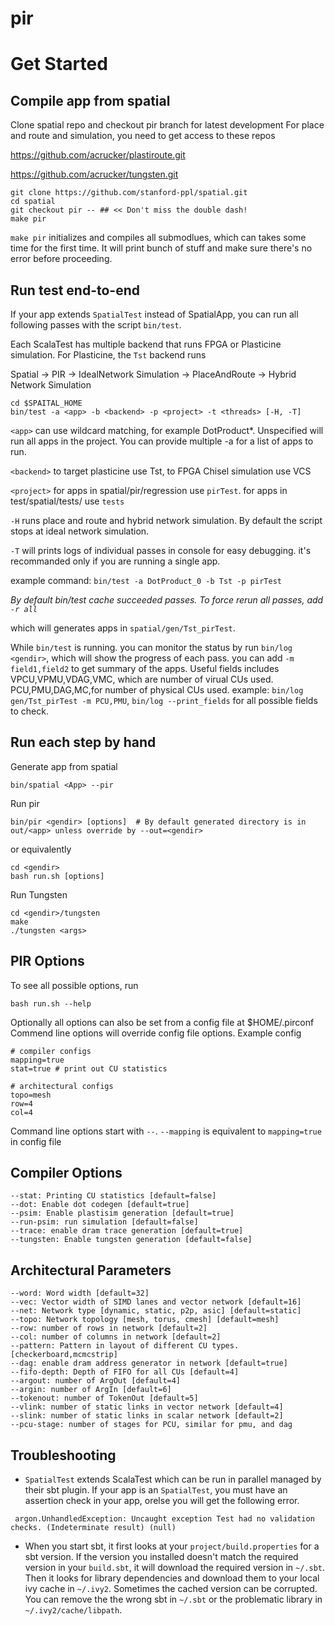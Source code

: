 # pir

# Get Started
## Compile app from spatial
Clone spatial repo and checkout pir branch for latest development
For place and route and simulation, you need to get access to these repos

https://github.com/acrucker/plastiroute.git

https://github.com/acrucker/tungsten.git
```
git clone https://github.com/stanford-ppl/spatial.git
cd spatial
git checkout pir -- ## << Don't miss the double dash!
make pir
```

`make pir` initializes and compiles all submodlues, which can takes some time for the first time. It will print bunch of stuff and make sure there's no error before proceeding. 

## Run test end-to-end
If your app extends `SpatialTest` instead of SpatialApp, you can run all following passes with the script `bin/test`. 

Each ScalaTest has multiple backend that runs FPGA or Plasticine simulation. For Plasticine, the `Tst` backend runs

Spatial -> PIR -> IdealNetwork Simulation -> PlaceAndRoute -> Hybrid Network Simulation 

```
cd $SPAITAL_HOME
bin/test -a <app> -b <backend> -p <project> -t <threads> [-H, -T]
```
`<app>` can use wildcard matching, for example DotProduct*. Unspecified will run all apps in the project. You can provide multiple -a for a list of apps to run. 

`<backend>` to target plasticine use Tst, to FPGA Chisel simulation use VCS

`<project>` for apps in spatial/pir/regression use `pirTest`. for apps in test/spatial/tests/ use `tests`

`-H` runs place and route and hybrid network simulation. By default the script stops at ideal network simulation. 

`-T` will prints logs of individual passes in console for easy debugging. it's recommanded only if you are running a single app. 

example command:
`bin/test -a DotProduct_0 -b Tst -p pirTest`

*By default bin/test cache succeeded passes. To force rerun all passes, add `-r all`*

which will generates apps in `spatial/gen/Tst_pirTest`. 

While `bin/test` is running. you can monitor the status by run `bin/log <gendir>`, which will show the progress of each pass. you can add `-m field1,field2` to get summary of the apps. Useful fields includes VPCU,VPMU,VDAG,VMC, which are number of virual CUs used. PCU,PMU,DAG,MC,for number of physical CUs used. 
example: `bin/log gen/Tst_pirTest -m PCU,PMU`, `bin/log --print_fields` for all possible fields to check. 

## Run each step by hand
Generate app from spatial
```
bin/spatial <App> --pir
```

Run pir
```
bin/pir <gendir> [options]  # By default generated directory is in out/<app> unless override by --out=<gendir>
```
or equivalently 
```
cd <gendir>
bash run.sh [options]
```

Run Tungsten
```
cd <gendir>/tungsten
make
./tungsten <args>
```

## PIR Options
To see all possible options, run
```
bash run.sh --help
```
Optionally all options can also be set from a config file at $HOME/.pirconf
Commend line options will override config file options. Example config
```
# compiler configs
mapping=true
stat=true # print out CU statistics

# architectural configs
topo=mesh
row=4
col=4
```
Command line options start with `--`. `--mapping` is equivalent to `mapping=true` in config file

## Compiler Options
```
--stat: Printing CU statistics [default=false]
--dot: Enable dot codegen [default=true]
--psim: Enable plastisim generation [default=true]
--run-psim: run simulation [default=false]
--trace: enable dram trace generation [default=true]
--tungsten: Enable tungsten generation [default=false]
```

## Architectural Parameters
```
--word: Word width [default=32]
--vec: Vector width of SIMD lanes and vector network [default=16]
--net: Network type [dynamic, static, p2p, asic] [default=static]
--topo: Network topology [mesh, torus, cmesh] [default=mesh]
--row: number of rows in network [default=2]
--col: number of columns in network [default=2]
--pattern: Pattern in layout of different CU types. [checkerboard,mcmcstrip]
--dag: enable dram address generator in network [default=true]
--fifo-depth: Depth of FIFO for all CUs [default=4]
--argout: number of ArgOut [default=4]
--argin: number of ArgIn [default=6]
--tokenout: number of TokenOut [default=5]
--vlink: number of static links in vector network [default=4]
--slink: number of static links in scalar network [default=2]
--pcu-stage: number of stages for PCU, similar for pmu, and dag
```

## Troubleshooting

- `SpatialTest` extends ScalaTest which can be run in parallel managed by their sbt plugin. If your app is an `SpatialTest`, you must have an assertion check in your app, orelse you will get the following error. 
```
 argon.UnhandledException: Uncaught exception Test had no validation checks. (Indeterminate result) (null)   
```

- When you start sbt, it first looks at your `project/build.properties` for a sbt version. If the version you installed doesn't match the required version in your `build.sbt`, it will download the required version in `~/.sbt`. Then it looks for library dependencies and download them to your local ivy cache in `~/.ivy2`. Sometimes the cached version can be corrupted. You can remove the the wrong sbt in `~/.sbt` or the problematic library in `~/.ivy2/cache/libpath`. 

